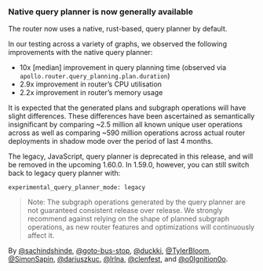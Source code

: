 ### Native query planner is now generally available 

The router now uses a native, rust-based, query planner by default.

In our testing across a variety of graphs, we observed the following
improvements with the native query planner:

* 10x [median] improvement in query planning time (observed via `apollo.router.query_planning.plan.duration`)
* 2.9x improvement in router’s CPU utilisation
* 2.2x improvement in router’s memory usage 

It is expected that the generated plans and subgraph operations will have slight
differences. These differences have been ascertained as semantically
insignificant by comparing ~2.5 million all known unique user operations across as well
as comparing ~590 million operations across actual router deployments in shadow
mode over the period of last 4 months.

The legacy, JavaScript, query planner is deprecated in this release, and will be
removed in the upcoming 1.60.0. In 1.59.0, however, you can still switch
back to legacy query planner with:

```
experimental_query_planner_mode: legacy
```

> Note: The subgraph operations generated by the query planner are not
guaranteed consistent release over release. We strongly recommend against
relying on the shape of planned subgraph operations, as new router features and
optimizations will continuously affect it.

By [@sachindshinde](https://github.com/sachindshinde),
[@goto-bus-stop](https://github.com/goto-bus-stop),
[@duckki](https://github.com/duckki),
[@TylerBloom](https://github.com/TylerBloom),
[@SimonSapin](https://github.com/SimonSapin),
[@dariuszkuc](https://github.com/dariuszkuc),
[@lrlna](https://github.com/lrlna), [@clenfest](https://github.com/clenfest),
and [@o0Ignition0o](https://github.com/o0Ignition0o).